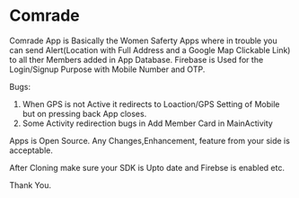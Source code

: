 # Comrade
Comrade  App is Basically  the Women Saferty Apps where in trouble you can send Alert(Location with Full Address and a Google Map Clickable Link) to all ther Members added in App Database. Firebase is Used for the Login/Signup Purpose with Mobile Number and OTP.


Bugs:
1. When GPS is not Active it redirects to Loaction/GPS Setting of Mobile but on pressing back App closes.
2. Some Activity redirection bugs in Add Member Card in MainActivity

Apps is Open Source. Any Changes,Enhancement, feature from your side is acceptable.

After Cloning make sure your SDK is Upto date and Firebse is enabled etc.

Thank You.
